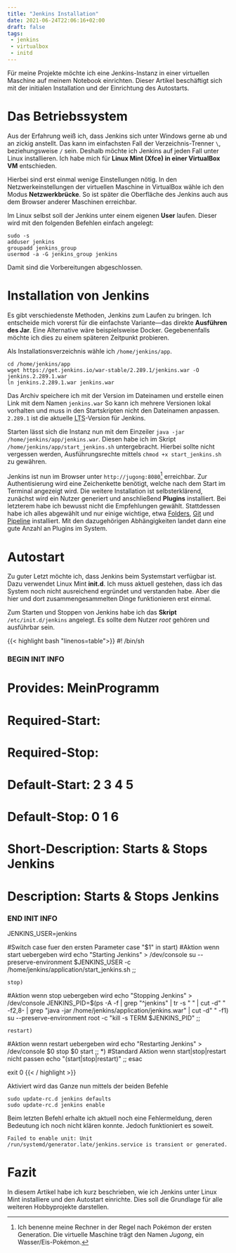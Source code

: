 ```yaml
---
title: "Jenkins Installation"
date: 2021-06-24T22:06:16+02:00
draft: false
tags:
 - jenkins
 - virtualbox
 - initd
---
```


Für meine Projekte möchte ich eine Jenkins-Instanz in einer virtuellen Maschine auf meinem Notebook einrichten.
Dieser Artikel beschäftigt sich mit der initialen Installation und der Einrichtung des Autostarts.

<!--more-->

# Das Betriebssystem
Aus der Erfahrung weiß ich, dass Jenkins sich unter Windows gerne ab und an zickig anstellt.
Das kann im einfachsten Fall der Verzeichnis-Trenner `\`, beziehungsweise `/` sein.
Deshalb möchte ich Jenkins auf jeden Fall unter Linux installieren.
Ich habe mich für **Linux Mint (Xfce) in einer VirtualBox VM** entschieden.

Hierbei sind erst einmal wenige Einstellungen nötig.
In den Netzwerkeinstellungen der virtuellen Maschine in VirtualBox wähle ich den Modus **Netzwerkbrücke**.
So ist später die Oberfläche des Jenkins auch aus dem Browser anderer Maschinen erreichbar.

Im Linux selbst soll der Jenkins unter einem eigenen **User** laufen.
Dieser wird mit den folgenden Befehlen einfach angelegt:

```
sudo -s
adduser jenkins
groupadd jenkins_group
usermod -a -G jenkins_group jenkins
```

Damit sind die Vorbereitungen abgeschlossen.

# Installation von Jenkins
Es gibt verschiedenste Methoden, Jenkins zum Laufen zu bringen.
Ich entscheide mich vorerst für die einfachste Variante&mdash;das direkte **Ausführen des Jar**.
Eine Alternative wäre beispielsweise Docker.
Gegebenenfalls möchte ich dies zu einem späteren Zeitpunkt probieren.

Als Installationsverzeichnis wähle ich `/home/jenkins/app`.
```
cd /home/jenkins/app
wget https://get.jenkins.io/war-stable/2.289.1/jenkins.war -O jenkins.2.289.1.war
ln jenkins.2.289.1.war jenkins.war
```
Das Archiv speichere ich mit der Version im Dateinamen und erstelle einen Link mit dem Namen `jenkins.war`
So kann ich mehrere Versionen lokal vorhalten und muss in den Startskripten nicht den Dateinamen anpassen.
`2.289.1` ist die aktuelle <abbr title="Long Term Support">LTS</abbr>-Version für Jenkins.

Starten lässt sich die Instanz nun mit dem Einzeiler `java -jar /home/jenkins/app/jenkins.war`.
Diesen habe ich im Skript `/home/jenkins/app/start_jenkins.sh` untergebracht.
Hierbei sollte nicht vergessen werden, Ausführungsrechte mittels `chmod +x start_jenkins.sh` zu gewähren.

Jenkins ist nun im Browser unter `http://jugong:8080`[^1] erreichbar.
Zur Authentisierung wird eine Zeichenkette benötigt, welche nach dem Start im Terminal angezeigt wird.
Die weitere Installation ist selbsterklärend, zunächst wird ein Nutzer generiert und anschließend **Plugins** installiert.
Bei letzterem habe ich bewusst nicht die Empfehlungen gewählt.
Stattdessen habe ich alles abgewählt und nur einige wichtige, etwa [Folders](https://plugins.jenkins.io/cloudbees-folder), [Git](https://plugins.jenkins.io/git) und [Pipeline](https://plugins.jenkins.io/workflow-aggregator) installiert.
Mit den dazugehörigen Abhängigkeiten landet dann eine gute Anzahl an Plugins im System.

# Autostart

Zu guter Letzt möchte ich, dass Jenkins beim Systemstart verfügbar ist.
Dazu verwendet Linux Mint **init.d**.
Ich muss aktuell gestehen, dass ich das System noch nicht ausreichend ergründet und verstanden habe.
Aber die hier und dort zusammengesammelten Dinge funktionieren erst einmal.

Zum Starten und Stoppen von Jenkins habe ich das **Skript** `/etc/init.d/jenkins` angelegt.
Es sollte dem Nutzer _root_ gehören und ausführbar sein.

{{< highlight bash "linenos=table">}}
#! /bin/sh
### BEGIN INIT INFO
# Provides:          MeinProgramm
# Required-Start:
# Required-Stop:
# Default-Start:     2 3 4 5
# Default-Stop:      0 1 6
# Short-Description: Starts & Stops Jenkins
# Description:       Starts & Stops Jenkins
### END INIT INFO

JENKINS_USER=jenkins

#Switch case fuer den ersten Parameter
case "$1" in
    start)
 #Aktion wenn start uebergeben wird
        echo "Starting Jenkins" > /dev/console
        su --preserve-environment $JENKINS_USER -c /home/jenkins/application/start_jenkins.sh
        ;;

    stop)
 #Aktion wenn stop uebergeben wird
        echo "Stopping Jenkins" > /dev/console
        JENKINS_PID=$(ps -A -f | grep "^jenkins" | tr -s " " | cut -d" " -f2,8- | grep "java -jar /home/jenkins/application/jenkins.war" | cut -d" " -f1)
        su --preserve-environment root -c "kill -s TERM $JENKINS_PID"
        ;;

    restart)
 #Aktion wenn restart uebergeben wird
        echo "Restarting Jenkins" > /dev/console
        $0 stop
        $0 start
        ;;
 *)
 #Standard Aktion wenn start|stop|restart nicht passen
 echo "(start|stop|restart)"
 ;;
esac

exit 0
{{< / highlight >}}

Aktiviert wird das Ganze nun mittels der beiden Befehle
```
sudo update-rc.d jenkins defaults
sudo update-rc.d jenkins enable
```
Beim letzten Befehl erhalte ich aktuell noch eine Fehlermeldung, deren Bedeutung ich noch nicht klären konnte.
Jedoch funktioniert es soweit.
```
Failed to enable unit: Unit /run/systemd/generator.late/jenkins.service is transient or generated.
```

# Fazit
In diesem Artikel habe ich kurz beschrieben, wie ich Jenkins unter Linux Mint installiere und den Autostart einrichte.
Dies soll die Grundlage für alle weiteren Hobbyprojekte darstellen.

[^1]: Ich benenne meine Rechner in der Regel nach Pokémon der ersten Generation.
Die virtuelle Maschine trägt den Namen *Jugong*, ein Wasser/Eis-Pokémon.
